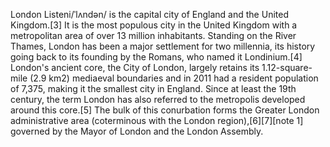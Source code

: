 London Listeni/ˈlʌndən/ is the capital city of England and the United Kingdom.[3] It is the most populous city in the United Kingdom with a metropolitan area of over 13 million inhabitants. Standing on the River Thames, London has been a major settlement for two millennia, its history going back to its founding by the Romans, who named it Londinium.[4] London's ancient core, the City of London, largely retains its 1.12-square-mile (2.9 km2) mediaeval boundaries and in 2011 had a resident population of 7,375, making it the smallest city in England. Since at least the 19th century, the term London has also referred to the metropolis developed around this core.[5] The bulk of this conurbation forms the Greater London administrative area (coterminous with the London region),[6][7][note 1] governed by the Mayor of London and the London Assembly.
